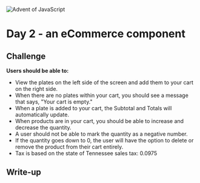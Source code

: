 ![Advent of JavaScript](https://coachtestprep.s3.amazonaws.com/direct-uploads/user-117025/606c2525-ca81-4d85-ac27-164a86df3194/Twitter%20post%20-%201.png)

# Day 2 - an eCommerce component

## Challenge

**Users should be able to:**

 * View the plates on the left side of the screen and add them to your cart on the right side.
 * When there are no plates within your cart, you should see a message that says, "Your cart is empty."
 * When a plate is added to your cart, the Subtotal and Totals will automatically update.
 * When products are in your cart, you should be able to increase and decrease the quantity. 
 * A user should not be able to mark the quantity as a negative number.
 * If the quantity goes down to 0, the user will have the option to delete or remove the product from their cart entirely.
 * Tax is based on the state of Tennessee sales tax: 0.0975

## Write-up
